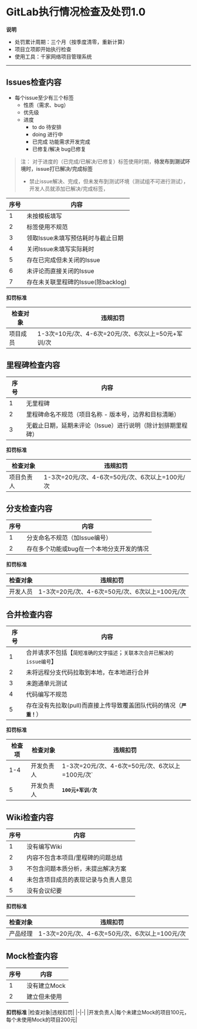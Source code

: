 # GitLab执行情况检查及处罚1.0

**说明**

- 处罚累计周期：三个月（按季度清零，重新计算）
- 项目立项即开始执行检查
- 使用工具：千家网络项目管理系统

---

## Issues检查内容

- 每个issue至少有三个标签
    - 性质（需求、bug）
    - 优先级 
    - 进度
        - to do 待安排
        - doing 进行中
        - 已完成 功能需求开发完成
        - 已修复/解决 bug已修复
> 注： 对于进度的（已完成/已解决/已修复）标签使用时期，**待发布到测试环境时，issue打已解决/完成标签**
> - 禁止issue解决、完成，但未发布到测试环境（测试组不可进行测试），开发人员就添加已解决/完成标签，

|序号|内容|
|-|-|
|1|未按模板填写|
|2|标签使用不规范|
|3|领取Issue未填写预估耗时与截止日期|
|4|关闭Issue未填写实际耗时|
|5|存在已完成但未关闭的Issue|
|6|未评论而直接关闭的Issue|
|7|存在未关联里程碑的Issue(除backlog)|



**扣罚标准**

|检查对象|违规扣罚|
|-|-|
|项目成员|1-3次=10元/次、4-6次=20元/次、6次以上=50元+军训/次|

## 里程碑检查内容

|序号|内容|
|-|-|
|1|无里程碑|
|2|里程碑命名不规范（项目名称 - 版本号，边界和目标清晰）|
|3|无截止日期，延期未评论（Issue）进行说明（除计划排期里程碑）|

**扣罚标准**

|检查对象|违规扣罚|
|-|-|
|项目负责人|1-3次=20元/次、4-6次=50元/次、6次以上=100元/次|

## 分支检查内容

|序号|内容|
|-|-|
|1|分支命名不规范（加Issue编号）|
|2|存在多个功能或bug在一个本地分支开发的情况|

**扣罚标准**

|检查对象|违规扣罚|
|-|-|
|开发人员|1-3次=20元/次、4-6次=50元/次、6次以上=100元/次|

## 合并检查内容

|序号|内容|
|-|-|
|1|合并请求不包括【`简短准确的文字描述`；`关联本次合并已解决的issue编号`】|
|2|未将远程分支代码拉取到本地，在本地进行合并|
|3|未跑通单元测试|
|4|代码编写不规范|
|5|存在没有先拉取(pull)而直接上传导致覆盖团队代码的情况（**`严重！`**）|

**扣罚标准**

|检查项|检查对象|违规扣罚|
|-|-|-|
|1-4|开发负责人|1-3次=20元/次、4-6次=50元/次、6次以上=100元/次`|
|5|开发负责人|**`100元+军训/次`**|

## Wiki检查内容

|序号|内容|
|-|-|
|1|没有编写Wiki|
|2|内容不包含本项目/里程碑的问题总结|
|3|不包含问题本质分析，未提出解决方案|
|4|未包含项目成员的表现记录与负责人意见|
|5|没有会议纪要|

**扣罚标准**

|检查对象|违规扣罚|
|-|-|
|产品经理|1-3次=20元/次、4-6次=50元/次、6次以上=100元/次|

## Mock检查内容

|序号|内容|
|-|-|
|1|没有建立Mock|
|2|建立但未使用|

**扣罚标准**
|检查对象|违规扣罚|
|-|-|
|开发负责人|每个未建立Mock的项目100元，每个未使用Mock的项目200元|
